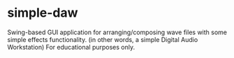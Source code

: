# simple-daw
Swing-based GUI application for arranging/composing wave files with some simple effects functionality. (in other words, a simple Digital Audio Workstation) For educational purposes only.
